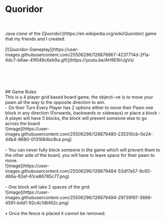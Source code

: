 # Quoridor
<br>
<br>
Java clone of the [Quoridor](https://en.wikipedia.org/wiki/Quoridor) game that my friends and I created.
<br>
<br>
[![Quoridor-Gameplay](https://user-images.githubusercontent.com/25506296/126878967-4237714d-2f1a-4dc7-b6ae-41f049c6eb9a.gif)](https://youtu.be/AH9ERrlJgVs)
<br>
<br>
<br>
<br>
<br>
<br>
## Game Rules
<br>
This is a 4 player grid based board game, the objecti¬ve is to move your pawn all the way to the opposite direction to win.
<br>
- On their Turn Every Player has 2 options either to move their Pawn one block in any direction (Forwards, backwards or sideways) or place a block
- A player will have 5 blocks, the block will prevent someone else to go across the board
<br>
![image](https://user-images.githubusercontent.com/25506296/126879480-235310cb-0e24-44b4-8680-0131684bc8ce.png)
<br>
<br>
- You can never fully block someone in the game which will prevent them to the other side of the board, you will have to leave space for their pawn to move.
<br>
![image](https://user-images.githubusercontent.com/25506296/126879484-53df7a57-8c65-466a-92ef-61ce86785c77.png)
<br>
<br>
-	One block will take 2 spaces of the  grid.
<br>
![image](https://user-images.githubusercontent.com/25506296/126879494-29739f97-3666-4591-bdd1-92c4c1dbf42c.png)
<br>
<br>
•	Once the fence is placed it cannot be removed.
<br>
